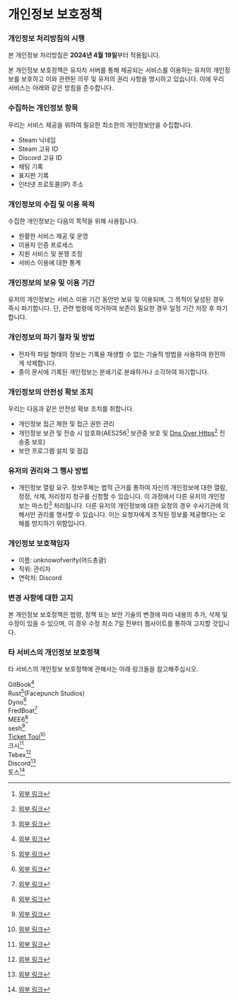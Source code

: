 # 개인정보 보호정책

### 개인정보 처리방침의 시행

본 개인정보 처리방침은 **2024년 4월 19일**부터 적용됩니다.

본 개인정보 보호정책은 유자차 서버를 통해 제공되는 서비스를 이용하는 유저의 개인정보를 보호하고 이와 관련된 의무 및 유저의 권리 사항을 명시하고 있습니다. 이에 우리 서비스는 아래와 같은 방침을 준수합니다.

### 수집하는 개인정보 항목

우리는 서비스 제공을 위하여 필요한 최소한의 개인정보만을 수집합니다.

* Steam 닉네임
* Steam 고유 ID
* Discord 고유 ID
* 채팅 기록
* 표지판 기록
* 인터넷 프로토콜(IP) 주소

### 개인정보의 수집 및 이용 목적

수집한 개인정보는 다음의 목적을 위해 사용됩니다.

* 원활한 서비스 제공 및 운영
* 이용자 인증 프로세스
* 지원 서비스 및 분쟁 조정
* 서비스 이용에 대한 통계

### 개인정보의 보유 및 이용 기간

유저의 개인정보는 서비스 이용 기간 동안만 보유 및 이용되며, 그 목적이 달성된 경우 즉시 파기합니다. 단, 관련 법령에 의거하여 보존이 필요한 경우 일정 기간 저장 후 파기합니다.

### 개인정보의 파기 절차 및 방법

* 전자적 파일 형태의 정보는 기록을 재생할 수 없는 기술적 방법을 사용하여 완전하게 삭제합니다.
* 종이 문서에 기록된 개인정보는 분쇄기로 분쇄하거나 소각하여 파기합니다.

### 개인정보의 안전성 확보 조치

우리는 다음과 같은 안전성 확보 조치를 취합니다.

* 개인정보 접근 제한 및 접근 권한 관리
* 개인정보 보관 및 전송 시 암호화(AES256[^1] 보관중 보호 및 [Dns Over Https](#user-content-fn-2)[^2] 전송중 보호)
* 보안 프로그램 설치 및 점검

### 유저의 권리와 그 행사 방법

* 개인정보 열람 요구. 정보주체는 법적 근거를 통하여 자신의 개인정보에 대한 열람, 정정, 삭제, 처리정지 청구를 신청할 수 있습니다. 이 과정에서 다른 유저의 개인정보는 마스킹[^3] 처리됩니다. 다른 유저의 개인정보에 대한 요청의 경우 수사기관에 의해서만 권리를 행사할 수 있습니다. 이는 요청자에게 조작된 정보를 제공했다는 오해를 방지하기 위함입니다.

### 개인정보 보호책임자

* 이름: unknowofverify(어드총괄)
* 직위: 관리자
* 연락처: Discord

### 변경 사항에 대한 고지

본 개인정보 보호정책은 법령, 정책 또는 보안 기술의 변경에 따라 내용의 추가, 삭제 및 수정이 있을 수 있으며, 이 경우 수정 최소 7일 전부터 웹사이트를 통하여 고지할 것입니다.

### 타 서비스의 개인정보 보호정책

타 서비스의 개인정보 보호정책에 관해서는 아래 링크들을 참고해주십시오.

GitBook[^4]\
Rust[^5]\(Facepunch Studios)\
Dyno[^6]\
FredBoat[^7]\
MEE6[^8]\
sesh[^9]\
[Ticket Tool](#user-content-fn-10)[^10]\
크시[^11]\
Tebex[^12]\
Discord[^13]\
토스[^14]

[^1]: [외부 링크](https://www.bandisoft.com/bandizip/help/7z/)

[^2]: [외부 링크](https://namu.wiki/w/DNS#s-3.6)

[^3]: [외부 링크](https://namu.wiki/w/%EB%A7%88%EC%8A%A4%ED%82%B9#s-1)

[^4]: [외부 링크](https://policies.gitbook.com/privacy-and-security/statement)

[^5]: [외부 링크](https://facepunch.com/legal/privacy)

[^6]: [외부 링크](https://www.iubenda.com/privacy-policy/21925808)

[^7]: [외부 링크](https://botlabs.gg/privacy-policy/)

[^8]: [외부 링크](https://mee6.xyz/privacy.html)

[^9]: [외부 링크](https://sesh.fyi/policies/)

[^10]: [외부 링크](https://tickettool.xyz/privacy-policy)

[^11]: [외부 링크](https://team-crescendo.me/policy/privacy/)

[^12]: [외부 링크](https://www.tebex.io/terms-privacy-policy)

[^13]: [외부 링크](https://discord.com/privacy)

[^14]: [외부 링크](https://toss.im/privacy-policy)

